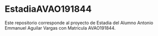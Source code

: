 # EstadiaAVAO191844
Este repositorio corresponde al proyecto de Estadia del Alumno Antonio Emmanuel Aguilar Vargas con Matricula AVAO191844.
